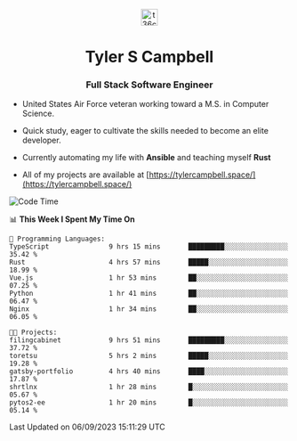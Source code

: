 <p align="center">
<a href="https://www.linkedin.com/in/t36campbell" target="blank"><img align="center" src="https://ik.imagekit.io/t36campbell/Portfolio/linkedin.png.original_m8bbGgPh6.png" alt="t36campbell" height="30" width="30" /></a>
</p>
<h1 align="center">Tyler S Campbell</h1>
<h3 align="center">Full Stack Software Engineer</h3>

* United States Air Force veteran working toward a M.S. in Computer Science.

* Quick study, eager to cultivate the skills needed to become an elite developer.

* Currently automating my life with **Ansible** and teaching myself **Rust**

* All of my projects are available at [https://tylercampbell.space/](https://tylercampbell.space/)

<!--START_SECTION:waka-->
![Code Time](http://img.shields.io/badge/Code%20Time-2%2C777%20hrs%203%20mins-blue)

📊 **This Week I Spent My Time On** 

```text
💬 Programming Languages: 
TypeScript               9 hrs 15 mins       █████████░░░░░░░░░░░░░░░░   35.42 % 
Rust                     4 hrs 57 mins       █████░░░░░░░░░░░░░░░░░░░░   18.99 % 
Vue.js                   1 hr 53 mins        ██░░░░░░░░░░░░░░░░░░░░░░░   07.25 % 
Python                   1 hr 41 mins        ██░░░░░░░░░░░░░░░░░░░░░░░   06.47 % 
Nginx                    1 hr 34 mins        ██░░░░░░░░░░░░░░░░░░░░░░░   06.05 % 

🐱‍💻 Projects: 
filingcabinet            9 hrs 51 mins       █████████░░░░░░░░░░░░░░░░   37.72 % 
toretsu                  5 hrs 2 mins        █████░░░░░░░░░░░░░░░░░░░░   19.28 % 
gatsby-portfolio         4 hrs 40 mins       ████░░░░░░░░░░░░░░░░░░░░░   17.87 % 
shrtlnx                  1 hr 28 mins        █░░░░░░░░░░░░░░░░░░░░░░░░   05.67 % 
pytos2-ee                1 hr 20 mins        █░░░░░░░░░░░░░░░░░░░░░░░░   05.14 % 
```


 Last Updated on 06/09/2023 15:11:29 UTC
<!--END_SECTION:waka-->
